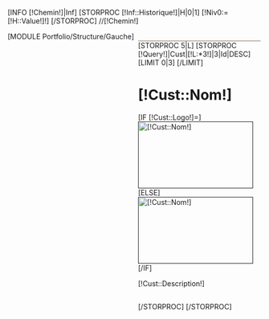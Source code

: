 [INFO [!Chemin!]|Inf]
[STORPROC [!Inf::Historique!]|H|0|1]
	[!Niv0:=[!H::Value!]!]
[/STORPROC]
//[!Chemin!]
<div style="overflow:hidden;">
	[MODULE Portfolio/Structure/Gauche]
	<div id="Milieu" style="margin-left:260px;">
		<div id="Data" style="border-top:1px solid #827152;">
			[STORPROC 5|L]
				[STORPROC [!Query!]|Cust|[!L:*3!]|3|Id|DESC]
					<div style="overflow:hidden;[IF [!L!]>0]border-top:1px solid #827152;[/IF]">
					[LIMIT 0|3]
						<div style="float:left;width:229px;margin:0px 5px 15px 0;">
							<h1 class="Reference">[!Cust::Nom!]</h1>
							[IF [!Cust::Logo!]=]
								<a href="" title="[!Cust::Nom!]"><img src="/Skins/Expressiv/Img/RefDefault.jpg" width="229" height="133" alt="[!Cust::Nom!]"/></a>
							[ELSE]
								<a href="" title="[!Cust::Nom!]"><img src="/[!Cust::Logo!]" width="229" height="133" alt="[!Cust::Nom!]"/></a>
							[/IF]
							<p>[!Cust::Description!]</p>
						</div>
					[/LIMIT]
					</div>
				[/STORPROC]
			[/STORPROC]
		</div>
	</div>
</div>